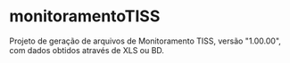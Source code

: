 # monitoramentoTISS
Projeto de geração de arquivos de Monitoramento TISS, versão "1.00.00", com dados obtidos através de XLS ou BD.
